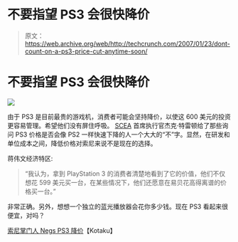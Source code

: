# 不要指望 PS3 会很快降价

> 原文：<https://web.archive.org/web/http://techcrunch.com/2007/01/23/dont-count-on-a-ps3-price-cut-anytime-soon/>

# 不要指望 PS3 会很快降价

![](img/e83d7fa8f099f43d36abe2a172889f6b.png)

由于 PS3 是目前最贵的游戏机，消费者可能会坚持降价，以使这 600 美元的投资更容易管理。希望他们没有屏住呼吸。 [SCEA](https://web.archive.org/web/20201022170601/https://crunchbase.com/organization/scea) 首席执行官杰克·特雷顿给了那些询问 PS3 价格是否会像 PS2 一样快速下降的人一个大大的“不”字。显然，在研发和单位成本之间，降低价格对索尼来说不是现在的选择。

蒋伟文经济特区:

> “我认为，拿到 PlayStation 3 的消费者清楚地看到了它的价值，他们不仅想花 599 美元买一台，在某些情况下，他们还愿意在易贝花高得离谱的价格买一台。”

非常正确。另外，想想一个独立的蓝光播放器会花你多少钱。现在 PS3 看起来很便宜，对吗？

[索尼掌门人 Negs PS3 降价](https://web.archive.org/web/20201022170601/http://kotaku.com/gaming/ps3/sony-honcho-negs-ps3-pricecuts-230635.php)【Kotaku】